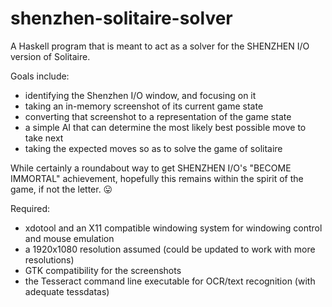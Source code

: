 # shenzhen-solitaire-solver

A Haskell program that is meant to act as a solver for the SHENZHEN I/O version of 
Solitaire. 

Goals include:
- identifying the Shenzhen I/O window, and focusing on it
- taking an in-memory screenshot of its current game state
- converting that screenshot to a representation of the game state
- a simple AI that can determine the most likely best possible move to take next
- taking the expected moves so as to solve the game of solitaire

While certainly a roundabout way to get SHENZHEN I/O's "BECOME IMMORTAL" achievement, hopefully
this remains within the spirit of the game, if not the letter. 😛

Required:
- xdotool and an X11 compatible windowing system for windowing control and mouse emulation
- a 1920x1080 resolution assumed (could be updated to work with more resolutions)
- GTK compatibility for the screenshots
- the Tesseract command line executable for OCR/text recognition (with adequate tessdatas)

